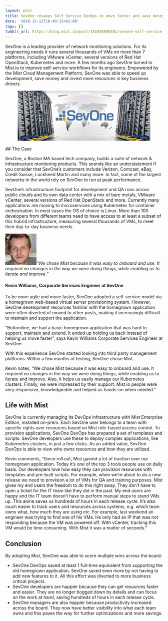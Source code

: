 ```yaml
---
layout: post
title: SevOne revamps Self Service DevOps to move faster and save money
date: '2018-12-12T18:40:13+02:00'
tags: []
tumblr_url: https://blog.mist.io/post/181048600501/sevone-self-service-devops
---
```

SevOne is a leading provider of network monitoring solutions. For its engineering needs it runs several thousands of VMs on more than 7 platforms, including VMware vCenter, several versions of Red Hat OpenStack, Kubernetes and more. A few months ago SevOne turned to Mist.io to improve self-service workflows for its engineers. Empowered by the Mist Cloud Management Platform, SevOne was able to speed up development, save money and invest more resources in key business drivers.

<figure data-orig-width="740" data-orig-height="280" class="tmblr-full"><img src="assets/tumblr-images/tumblr_inline_pgol57ROkf1rgqrs8_540.jpg" alt="image" data-orig-width="740" data-orig-height="280"></figure>
## The Case

SevOne, a Boston MA based tech company, builds a suite of network & infrastructure monitoring products. This sounds like an understatement if you consider that SevOne’s customers include Verizon, Comcast, eBay, Credit Suisse, Lockheed Martin and many more. In fact, some of the largest networks in the world rely on SevOne to run at peak performance.

SevOne’s infrastructure footprint for development and QA runs across public clouds and its own data center with a mix of bare metals, VMware vCenter, several versions of Red Hat OpenStack and more. Currently many applications are moving to microservices using Kubernetes for container orchestration. In most cases the OS of choice is Linux. More than 100 developers from different teams need to have access to at least a subset of this hubrid infrastructure, measuring several thousands of VMs, to meet their day-to-day business needs.

![image](/assets/tumblr-images/tumblr_inline_pgprynlu7N1rgqrs8_540.png)_“We chose Mist because it was easy to onboard and use. It required no changes in the way we were doing things, while enabling us to iterate and improve.”_

#### Kevin Williams, Corporate Services Engineer at SevOne

To be more agile and move faster, SevOne adopted a self-service model via a homegrown web-based virtual server provisioning system. However, SevOne development resources familiar with the homegrown application were often diverted of moved to other posts, making it increasingly difficult to maintain and support the application.

“Bottomline, we had a basic homegrown application that was hard to support, maintain and extend. It ended up holding us back instead of helping us move faster”, says Kevin Williams Corporate Services Engineer at SevOne.

With this experience SevOne started looking into third party management platforms. Within a few months of testing, SevOne chose Mist.

Kevin notes, “We chose Mist because it was easy to onboard and use. It required no changes in the way we were doing things, while enabling us to iterate and improve. Also, it helps us easily manage our Kubernetes clusters. Finally, we were impressed by their support. Mist.io people were very responsive, knowledgeable and helped us hands-on when needed.”

## Life with Mist

SevOne is currently managing its DevOps infrastructure with Mist Enterprise Edition, installed on-prem. Each SevOne user belongs to a team with specific rights over resources based on Mist role-based access control. To provision applications, SevOne DevOps has prepared a set of templates and scripts. SevOne developers use these to deploy complex applications, like Kubernetes clusters, in just a few clicks. As an added value, SevOne DevOps is able to view who owns resources and how they are utilized.

Kevin comments, “Since roll out, Mist gained a lot of traction over our homegrown application. Today it’s one of the top 3 tools people use on daily basis. Our developers love how easy they can provision resources with templates and pre-built scripts. For example, when we’re about to do a new release we need to provision a lot of VMs for QA and training purposes. Mist gives my end users the freedom to do this right away. They don’t have to open a ticket for the IT team like they did in the past. My end users are happy and the IT team doesn’t have to perform manual steps to stand VMs up. This alone saves us hundreds of hours in each release cycle. It’s also much easier to track users and resources across systems, e.g. which team owns what, how much they are using etc. For example, last weekend an engineer was trying to find one of his VMs. He only had an IP that was not responding because the VM was powered off. With vCenter, tracking this VM would be time consuming. With Mist it was a matter of seconds.”

## Conclusion

By adopting Mist, SevOne was able to score multiple wins across the board:

- SevOne DevOps saved at least 1 full-time equivalent from supporting the old homegrown application. SevOne saved even more by not having to add new features to it. All this effort was diverted to more business critical projects.
- SevOne developers are happier because they can get resources faster and easier. They are no longer bogged down by details and can focus on the work at hand, saving hundreds of hours in each release cycle.
- SevOne managers are also happier because productivity increased across the board. They now have better visibility into what each team owns and this paves the way for further optimizations and more savings.

